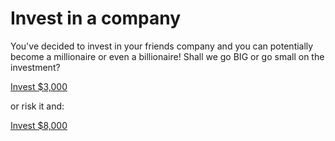 # Invest in a company

You've decided to invest in your friends company and you can potentially become a millionaire or even a billionaire! Shall we go BIG or go small on the investment?


[Invest $3,000](millionaire.md)

or risk it and:

[Invest $8,000](bankrupt.md)
